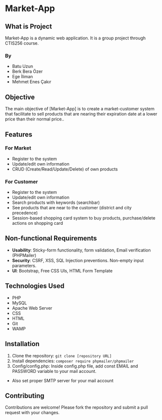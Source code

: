 # Market-App

## What is Project
Market-App is a dynamic web application. It is a group project through CTIS256 course.
### By ###
- Batu Uzun
- Berk Bera Özer
- Ege İliman
- Mehmet Enes Çakır

## Objective
The main objective of [Market-App] is to create a market-customer system that facilitate to sell products that are nearing their expiration date at a lower price than their normal price..

## Features
### For Market
- Register to the system
- Update/edit own information
- CRUD (Create/Read/Update/Delete) of own products

### For Customer
- Register to the system
- Update/edit own information
- Search products with keywords (searchbar)
- See products that are near to the customer (district and city precedence)
- Session-based shopping card system to buy products, purchase/delete actions on shopping card

## Non-functional Requirements
- **Usability**: Sticky-form functionality, form validation, Email verification (PHPMailer)
- **Security**: CSRF, XSS, SQL Injection preventions. Non-empty input parameters.
- **UI**: Bootstrap, Free CSS UIs, HTML Form Template

## Technologies Used
- PHP
- MySQL
- Apache Web Server
- CSS
- HTML
- Git
- WAMP

## Installation
1. Clone the repository: `git clone [repository URL]`
2. Install dependencies: `composer require phpmailer/phpmailer`
3. Config/config.php: Inside config.php file, add const EMAIL and PASSWORD variable to your mail account.
  - Also set proper SMTP server for your mail account

## Contributing
Contributions are welcome! Please fork the repository and submit a pull request with your changes.
